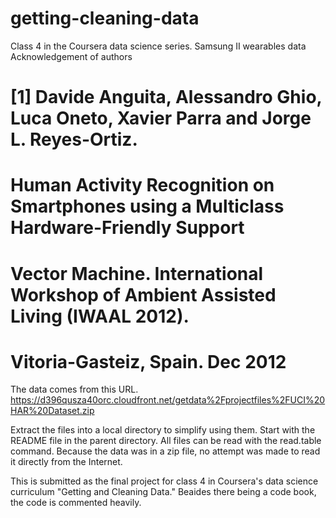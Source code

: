 # getting-cleaning-data
Class 4 in the Coursera data science series.  Samsung II wearables data
Acknowledgement of authors
#  [1] Davide Anguita, Alessandro Ghio, Luca Oneto, Xavier Parra and Jorge L. Reyes-Ortiz. 
#  Human Activity Recognition on Smartphones using a Multiclass Hardware-Friendly Support 
#  Vector Machine. International Workshop of Ambient Assisted Living (IWAAL 2012). 
#  Vitoria-Gasteiz, Spain. Dec 2012

The data comes from this URL.
https://d396qusza40orc.cloudfront.net/getdata%2Fprojectfiles%2FUCI%20HAR%20Dataset.zip

Extract the files into a local directory to simplify using them.  Start with the README file
in the parent directory.  All files can be read with the read.table command. Because the data 
was in a zip file, no attempt was made to read it directly from the Internet.  

This is submitted as the final project for class 4 in Coursera's data science curriculum
"Getting and Cleaning Data."
Beaides there being a code book, the code is commented heavily.  
